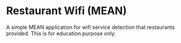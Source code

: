 # Restaurant Wifi (MEAN)
A simple MEAN application for wifi service detection that restaurants provided.
This is for education purpose only.
